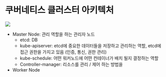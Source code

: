 # 쿠버네티스 클러스터 아키텍처

<img src="https://img1.daumcdn.net/thumb/R800x0/?scode=mtistory2&fname=https%3A%2F%2Ft1.daumcdn.net%2Fcfile%2Ftistory%2F998670455B140DE22B">

- Master Node: 관리 역할을 하는 관리자 노드
  - etcd: DB
  - kube-apiserver: etcd에 중요한 데이터들을 저장하고 관리하는 역할, etcd에 접근 권한을 가지고 있음 (인증, 통신, 권한 관리)
  - kube-schedule: 어떤 워커노드에 어떤 컨테이너가 배치 될지 결정하는 역할
  - Controller-manager: 리소스를 관리 / 제어 하는 방법을
- Worker Node
